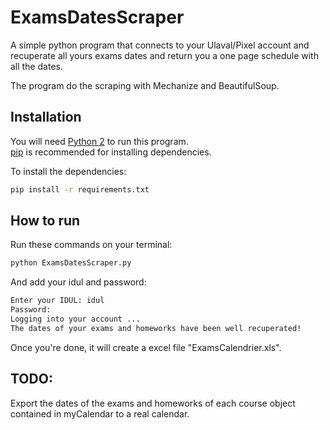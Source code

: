 # ExamsDatesScraper
A simple python program that connects to your Ulaval/Pixel account and recuperate all yours exams dates and return you a one page schedule with all the dates.

The program do the scraping with Mechanize and BeautifulSoup.

## Installation
You will need [Python 2](https://www.python.org/download/) to run this program. <br/> 
[pip](http://pip.readthedocs.org/en/latest/installing.html) is recommended for installing dependencies.

To install the dependencies:
```bash
pip install -r requirements.txt
```
## How to run

Run these commands on your terminal:
```bash
python ExamsDatesScraper.py 
```
And add your idul and password:
```bash
Enter your IDUL: idul
Password: 
Logging into your account ...
The dates of your exams and homeworks have been well recuperated!
```
Once you're done, it will create a excel file "ExamsCalendrier.xls".

## TODO:
Export the dates of the exams and homeworks of each course object contained in myCalendar to a real calendar.

